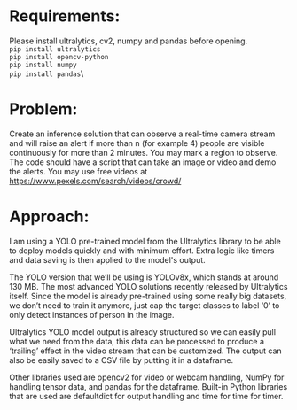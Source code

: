 # Requirements:
Please install ultralytics, cv2, numpy and pandas before opening.\
`pip install ultralytics`\
`pip install opencv-python`\
`pip install numpy`\
`pip install pandas`\

# Problem:
Create an inference solution that can observe a real-time camera stream and will raise an alert if more than n (for example 4) people are visible continuously for more than 2 minutes. You may mark a region to observe.
The code should have a script that can take an image or video and demo the alerts. You may use free videos at https://www.pexels.com/search/videos/crowd/

# Approach:
I am using a YOLO pre-trained model from the Ultralytics library to be able to deploy models quickly and with minimum effort. Extra logic like timers and data saving is then applied to the model's output.

The YOLO version that we’ll be using is YOLOv8x, which stands at around 130 MB. The most advanced YOLO solutions recently released by Ultralytics itself. Since the model is already pre-trained using some really big datasets, we don’t need to train it anymore, just cap the target classes to label ‘0’ to only detect instances of person in the image.

Ultralytics YOLO model output is already structured so we can easily pull what we need from the data, this data can be processed to produce a ‘trailing’ effect in the video stream that can be customized. The output can also be easily saved to a CSV file by putting it in a dataframe.

Other libraries used are opencv2 for video or webcam handling, NumPy for handling tensor data, and pandas for the dataframe. Built-in Python libraries that are used are defaultdict for output handling and time for time for timer.
